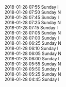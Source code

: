 2018-01-28 07:55 Sunday  I  
2018-01-28 07:50 Sunday  N  
2018-01-28 07:45 Sunday  I  
2018-01-28 07:25 Sunday  N  
2018-01-28 07:15 Sunday  I  
2018-01-28 07:05 Sunday  N  
2018-01-28 07:00 Sunday  I  
2018-01-28 06:25 Sunday  N  
2018-01-28 06:10 Sunday  I  
2018-01-28 06:05 Sunday  N  
2018-01-28 06:00 Sunday  I  
2018-01-28 05:55 Sunday  N  
2018-01-28 05:50 Sunday  I  
2018-01-28 05:25 Sunday  N  
2018-01-28 04:45 Sunday  I  
